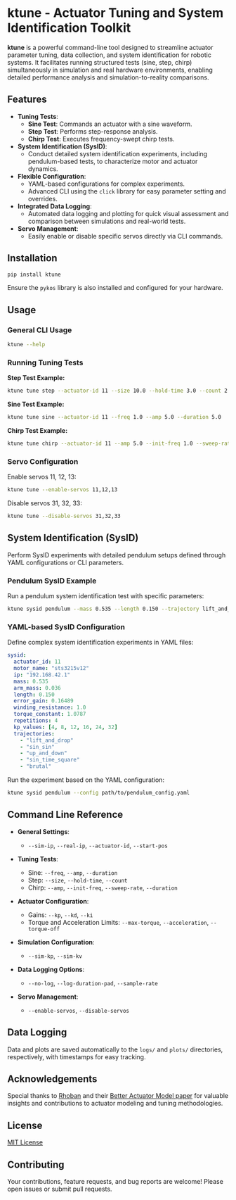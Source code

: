 # ktune - Actuator Tuning and System Identification Toolkit

**ktune** is a powerful command-line tool designed to streamline actuator parameter tuning, data collection, and system identification for robotic systems. It facilitates running structured tests (sine, step, chirp) simultaneously in simulation and real hardware environments, enabling detailed performance analysis and simulation-to-reality comparisons.

## Features

- **Tuning Tests**:
  - **Sine Test**: Commands an actuator with a sine waveform.
  - **Step Test**: Performs step-response analysis.
  - **Chirp Test**: Executes frequency-swept chirp tests.
- **System Identification (SysID)**:
  - Conduct detailed system identification experiments, including pendulum-based tests, to characterize motor and actuator dynamics.
- **Flexible Configuration**:
  - YAML-based configurations for complex experiments.
  - Advanced CLI using the `click` library for easy parameter setting and overrides.
- **Integrated Data Logging**:
  - Automated data logging and plotting for quick visual assessment and comparison between simulations and real-world tests.
- **Servo Management**:
  - Easily enable or disable specific servos directly via CLI commands.

## Installation
```bash
pip install ktune
```
Ensure the `pykos` library is also installed and configured for your hardware.

## Usage

### General CLI Usage
```bash
ktune --help
```

### Running Tuning Tests

**Step Test Example:**
```bash
ktune tune step --actuator-id 11 --size 10.0 --hold-time 3.0 --count 2
```

**Sine Test Example:**
```bash
ktune tune sine --actuator-id 11 --freq 1.0 --amp 5.0 --duration 5.0
```

**Chirp Test Example:**
```bash
ktune tune chirp --actuator-id 11 --amp 5.0 --init-freq 1.0 --sweep-rate 0.5 --duration 5.0
```

### Servo Configuration

Enable servos 11, 12, 13:
```bash
ktune tune --enable-servos 11,12,13
```

Disable servos 31, 32, 33:
```bash
ktune tune --disable-servos 31,32,33
```

## System Identification (SysID)

Perform SysID experiments with detailed pendulum setups defined through YAML configurations or CLI parameters.

### Pendulum SysID Example

Run a pendulum system identification test with specific parameters:
```bash
ktune sysid pendulum --mass 0.535 --length 0.150 --trajectory lift_and_drop --kp 32
```

### YAML-based SysID Configuration

Define complex system identification experiments in YAML files:

```yaml
sysid:
  actuator_id: 11
  motor_name: "sts3215v12"
  ip: "192.168.42.1"
  mass: 0.535
  arm_mass: 0.036
  length: 0.150
  error_gain: 0.16489
  winding_resistance: 1.0
  torque_constant: 1.0787
  repetitions: 4
  kp_values: [4, 8, 12, 16, 24, 32]
  trajectories: 
    - "lift_and_drop"
    - "sin_sin"
    - "up_and_down"
    - "sin_time_square"
    - "brutal"
```

Run the experiment based on the YAML configuration:
```bash
ktune sysid pendulum --config path/to/pendulum_config.yaml
```

## Command Line Reference

- **General Settings**:
  - `--sim-ip`, `--real-ip`, `--actuator-id`, `--start-pos`

- **Tuning Tests**:
  - Sine: `--freq`, `--amp`, `--duration`
  - Step: `--size`, `--hold-time`, `--count`
  - Chirp: `--amp`, `--init-freq`, `--sweep-rate`, `--duration`

- **Actuator Configuration**:
  - Gains: `--kp`, `--kd`, `--ki`
  - Torque and Acceleration Limits: `--max-torque`, `--acceleration`, `--torque-off`

- **Simulation Configuration**:
  - `--sim-kp`, `--sim-kv`

- **Data Logging Options**:
  - `--no-log`, `--log-duration-pad`, `--sample-rate`

- **Servo Management**:
  - `--enable-servos`, `--disable-servos`

## Data Logging
Data and plots are saved automatically to the `logs/` and `plots/` directories, respectively, with timestamps for easy tracking.

## Acknowledgements
Special thanks to [Rhoban](https://github.com/Rhoban/bam) and their [Better Actuator Model paper](https://arxiv.org/pdf/2410.08650v1) for valuable insights and contributions to actuator modeling and tuning methodologies.

## License
[MIT License](LICENSE)

## Contributing
Your contributions, feature requests, and bug reports are welcome! Please open issues or submit pull requests.

